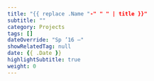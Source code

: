 ```yaml
---
title: "{{ replace .Name "-" " " | title }}"
subtitle: ""
category: Projects
tags: []
dateOverride: "Sp ’16 –"
showRelatedTag: null
date: {{ .Date }}
highlightSubtitle: true
weight: 0
---
```

